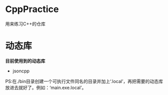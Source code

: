 # CppPractice
用来练习C++的仓库

# 动态库

**目前使用到的动态库**
- jsoncpp

PS:在./bin目录创建一个可执行文件同名的目录并加上‘.local’，再把需要的动态库放进去就好了。例如：‘main.exe.local’。